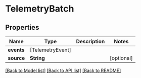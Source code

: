 # TelemetryBatch

## Properties
Name | Type | Description | Notes
------------ | ------------- | ------------- | -------------
**events** | [TelemetryEvent] |  | 
**source** | **String** |  | [optional] 

[[Back to Model list]](../README.md#documentation-for-models) [[Back to API list]](../README.md#documentation-for-api-endpoints) [[Back to README]](../README.md)


